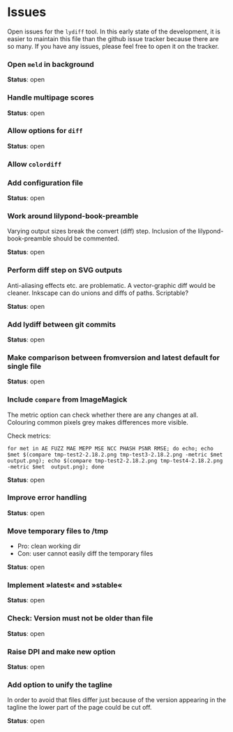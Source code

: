 # Issues

Open issues for the `lydiff` tool. In this early state of the development, it is easier to maintain this file than the github issue tracker because there are so many. If you have any issues, please feel free to open it on the tracker.

### Open `meld` in background

**Status**: open

### Handle multipage scores
**Status**: open

### Allow options for `diff`
**Status**: open

### Allow `colordiff`

### Add configuration file
**Status**: open

### Work around lilypond-book-preamble
Varying output sizes break the convert (diff) step.
Inclusion of the lilypond-book-preamble should be commented.

**Status**: open

### Perform diff step on SVG outputs

Anti-aliasing effects etc. are problematic. A vector-graphic diff would be cleaner. Inkscape can do unions and diffs of paths. Scriptable?

**Status**: open

### Add lydiff between git commits

**Status**: open

### Make comparison between fromversion and latest default for single file

**Status**: open

### Include `compare` from ImageMagick
The metric option can check whether there are any changes at all. Colouring common pixels grey makes differences more visible.

Check metrics:

```for met in AE FUZZ MAE MEPP MSE NCC PHASH PSNR RMSE; do echo; echo $met $(compare tmp-test2-2.18.2.png tmp-test3-2.18.2.png -metric $met  output.png); echo $(compare tmp-test2-2.18.2.png tmp-test4-2.18.2.png -metric $met  output.png); done```

**Status**: open

### Improve error handling

**Status**: open

### Move temporary files to /tmp

* Pro: clean working dir
* Con: user cannot easily diff the temporary files

**Status**: open

### Implement »latest« and »stable«

**Status**: open

### Check: Version must not be older than file

**Status**: open

### Raise DPI and make new option

**Status**: open

### Add option to unify the tagline

In order to avoid that files differ just because of the version
appearing in the tagline the lower part of the page could be
cut off.

**Status**: open
